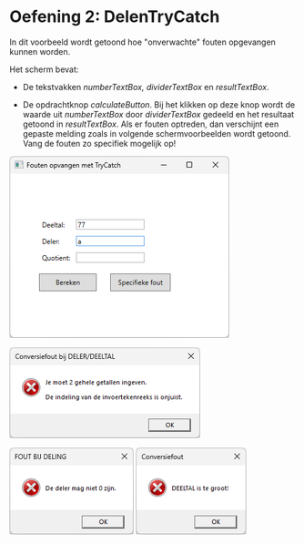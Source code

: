 # Oefening 2: DelenTryCatch

In dit voorbeeld wordt getoond hoe "onverwachte" fouten opgevangen
kunnen worden.

Het scherm bevat:

-   De tekstvakken *numberTextBox, dividerTextBox* en
    *resultTextBox*.

-   De opdrachtknop *calculateButton*. Bij het klikken op deze knop
    wordt de waarde uit *numberTextBox* door *dividerTextBox* gedeeld
    en het resultaat getoond in *resultTextBox*. Als er fouten optreden,
    dan verschijnt een gepaste melding zoals in volgende
    schermvoorbeelden wordt getoond. Vang de fouten zo specifiek
    mogelijk op!

![](./media/image1.png)

![](./media/image2.png)

![](./media/image3.png)
![](./media/image4.png)
